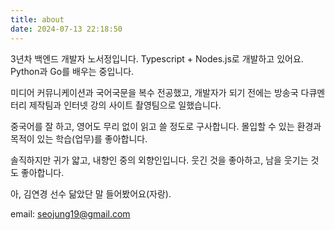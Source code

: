 ```yaml
---
title: about
date: 2024-07-13 22:18:50
---
```


3년차 백엔드 개발자 노서정입니다.
Typescript + Nodes.js로 개발하고 있어요.
Python과 Go를 배우는 중입니다.

미디어 커뮤니케이션과 국어국문을 복수 전공했고,
개발자가 되기 전에는 방송국 다큐멘터리 제작팀과 인터넷 강의 사이트 촬영팀으로 일했습니다.

중국어를 잘 하고, 영어도 무리 없이 읽고 쓸 정도로 구사합니다.
몰입할 수 있는 환경과 목적이 있는 학습(업무)를 좋아합니다.

솔직하지만 귀가 얇고, 내향인 중의 외향인입니다.
웃긴 것을 좋아하고, 남을 웃기는 것도 좋아합니다.

아, 김연경 선수 닮았단 말 들어봤어요(자랑).

email: seojung19@gmail.com
